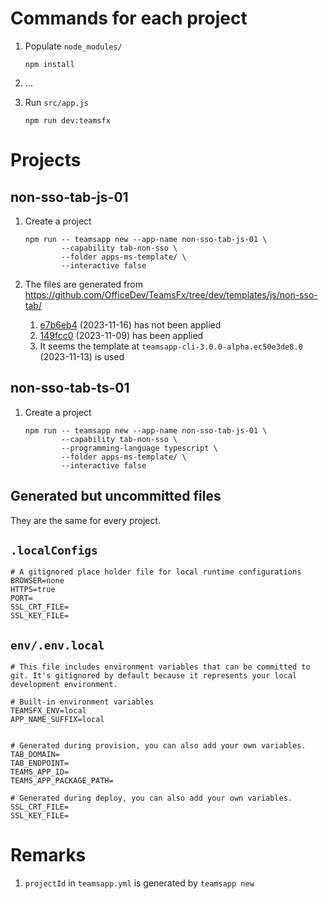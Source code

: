 # Commands for each project

1. Populate `node_modules/`

       npm install

1. ...

1. Run `src/app.js`

       npm run dev:teamsfx


# Projects

## non-sso-tab-js-01

1. Create a project

       npm run -- teamsapp new --app-name non-sso-tab-js-01 \
               --capability tab-non-sso \
               --folder apps-ms-template/ \
               --interactive false

1. The files are generated from https://github.com/OfficeDev/TeamsFx/tree/dev/templates/js/non-sso-tab/
    1. [e7b6eb4](https://github.com/OfficeDev/TeamsFx/commit/e7b6eb4aae11e12c5e0b7c007c18f7e0700f13b9) (2023-11-16) has not been applied
    1. [149fcc0](https://github.com/OfficeDev/TeamsFx/commit/149fcc03572b6f7b244f3b1f9ba92c4e66df3e00) (2023-11-09) has been applied
    1. It seems the template at `teamsapp-cli-3.0.0-alpha.ec50e3de8.0` (2023-11-13) is used

## non-sso-tab-ts-01

1. Create a project

       npm run -- teamsapp new --app-name non-sso-tab-js-01 \
               --capability tab-non-sso \
               --programming-language typescript \
               --folder apps-ms-template/ \
               --interactive false

## Generated but uncommitted files

They are the same for every project.

## `.localConfigs`

    # A gitignored place holder file for local runtime configurations
    BROWSER=none
    HTTPS=true
    PORT=
    SSL_CRT_FILE=
    SSL_KEY_FILE=

## `env/.env.local`

    # This file includes environment variables that can be committed to git. It's gitignored by default because it represents your local development environment.

    # Built-in environment variables
    TEAMSFX_ENV=local
    APP_NAME_SUFFIX=local


    # Generated during provision, you can also add your own variables.
    TAB_DOMAIN=
    TAB_ENDPOINT=
    TEAMS_APP_ID=
    TEAMS_APP_PACKAGE_PATH=

    # Generated during deploy, you can also add your own variables.
    SSL_CRT_FILE=
    SSL_KEY_FILE=


# Remarks

1. `projectId` in `teamsapp.yml` is generated by `teamsapp new`
